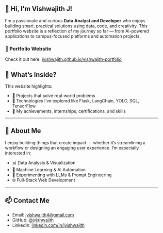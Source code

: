 ## 👋 Hi, I'm Vishwajith J!

I'm a passionate and curious **Data Analyst and Developer** who enjoys building smart, practical solutions using data, code, and creativity. This portfolio website is a reflection of my journey so far — from AI-powered applications to campus-focused platforms and automation projects.

### 🔗 Portfolio Website

Check it out here: [jvishwajith.github.io/vishwajith-portfolio](https://jvishwajith.github.io/vishwajith-portfolio/)


## 🧰 What’s Inside?

This website highlights:

* 🚀 Projects that solve real-world problems
* 🧠 Technologies I’ve explored like Flask, LangChain, YOLO, SQL, TensorFlow
* 🎯 My achievements, internships, certifications, and skills

---

## 💼 About Me

I enjoy building things that create impact — whether it’s streamlining a workflow or designing an engaging user experience. I’m especially interested in:

* 📊 Data Analysis & Visualization
* 🤖 Machine Learning & AI Automation
* 🧪 Experimenting with LLMs & Prompt Engineering
* 🌐 Full-Stack Web Development

---

## 📫 Contact Me

* Email: [jvishwajith4@gmail.com](mailto:jvishwajith4@gmail.com)
* GitHub: [@jvishwajith](https://github.com/jvishwajith)
* LinkedIn: [linkedin.com/in/jvishwajith](https://linkedin.com/in/jvishwajith)


